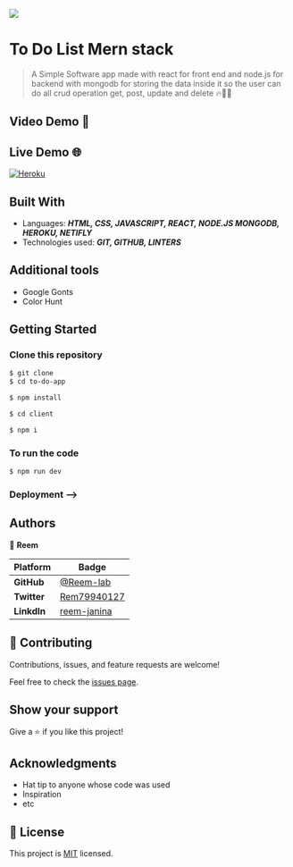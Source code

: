 ![](https://img.shields.io/static/v1?label=BY&message=Reemoz&color=red)
<!-- Feel Free to Add, Update, Delete Any Section you find needs so -->

# To Do List Mern stack

> A Simple Software app made with react for front end and node.js for backend with mongodb for storing the data inside it so the user can do all crud operation get, post, update and delete 🔥💯🚀


## Video Demo 🎥



## Live Demo 🌐

[![Heroku](https://img.shields.io/badge/Heroku-deploy-yellow)]()



## Built With

- Languages: _**HTML, CSS, JAVASCRIPT, REACT, NODE.JS MONGODB, HEROKU, NETIFLY**_
- Technologies used: _**GIT, GITHUB, LINTERS**_

## Additional tools
 - Google Gonts
 - Color Hunt


## Getting Started

### Clone this repository

```bash
$ git clone 
$ cd to-do-app

$ npm install

$ cd client

$ npm i
```
### To run the code
```bash
$ npm run dev
```


### Deployment -->

## Authors

<!-- Only Change Username for Different Accounts -->

👤 **Reem**

 Platform | Badge |
 --- | --- |
 **GitHub**  | [@Reem-lab](https://github.com/Reem-lab)
 **Twitter** | [Rem79940127](https://twitter.com/Rem79940127)
 **LinkdIn** | [reem-janina](https://www.linkedin.com/in/reem-janina-ab74ab21a/)


## 🤝 Contributing

Contributions, issues, and feature requests are welcome!

Feel free to check the [issues page](../../issues).

## Show your support

Give a ⭐️ if you like this project!

## Acknowledgments

- Hat tip to anyone whose code was used
- Inspiration
- etc

## 📝 License

This project is [MIT](/LICENSE) licensed.
